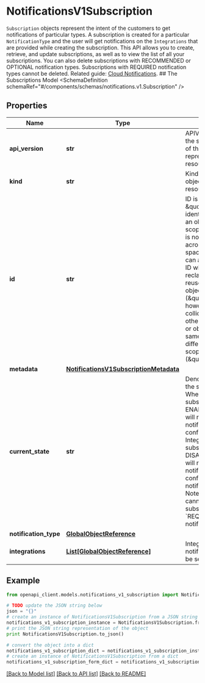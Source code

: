 # NotificationsV1Subscription

`Subscription` objects represent the intent of the customers to get notifications of particular types. A subscription is created for a particular `NotificationType` and the user will get notifications on the `Integrations` that are provided while creating the subscription.  This API allows you to create, retrieve, and update subscriptions, as well as to view the list of all your subscriptions. You can also delete subscriptions with RECOMMENDED or OPTIONAL notification types. Subscriptions with REQUIRED notification types cannot be deleted.   Related guide: [Cloud Notifications](https://docs.confluent.io/cloud/current/monitoring/configure-notifications.html#notifications-for-ccloud).  ## The Subscriptions Model <SchemaDefinition schemaRef=\"#/components/schemas/notifications.v1.Subscription\" />

## Properties
Name | Type | Description | Notes
------------ | ------------- | ------------- | -------------
**api_version** | **str** | APIVersion defines the schema version of this representation of a resource. | [optional] [readonly] 
**kind** | **str** | Kind defines the object this REST resource represents. | [optional] [readonly] 
**id** | **str** | ID is the \&quot;natural identifier\&quot; for an object within its scope/namespace; it is normally unique across time but not space. That is, you can assume that the ID will not be reclaimed and reused after an object is deleted (\&quot;time\&quot;); however, it may collide with IDs for other object &#x60;kinds&#x60; or objects of the same &#x60;kind&#x60; within a different scope/namespace (\&quot;space\&quot;). | [optional] [readonly] 
**metadata** | [**NotificationsV1SubscriptionMetadata**](NotificationsV1SubscriptionMetadata.md) |  | [optional] 
**current_state** | **str** | Denotes the state of the subscription. When the subscription is ENABLED, the user will receive notification on the configured Integrations. If the subscription is DISABLED, the user will not recieve any notification for the configured notification type. Note that, you cannot disable a subscription for &#x60;REQUIRED&#x60; notification type.  | [optional] 
**notification_type** | [**GlobalObjectReference**](GlobalObjectReference.md) |  | [optional] 
**integrations** | [**List[GlobalObjectReference]**](GlobalObjectReference.md) | Integrations to which notifications are to be sent. | [optional] 

## Example

```python
from openapi_client.models.notifications_v1_subscription import NotificationsV1Subscription

# TODO update the JSON string below
json = "{}"
# create an instance of NotificationsV1Subscription from a JSON string
notifications_v1_subscription_instance = NotificationsV1Subscription.from_json(json)
# print the JSON string representation of the object
print NotificationsV1Subscription.to_json()

# convert the object into a dict
notifications_v1_subscription_dict = notifications_v1_subscription_instance.to_dict()
# create an instance of NotificationsV1Subscription from a dict
notifications_v1_subscription_form_dict = notifications_v1_subscription.from_dict(notifications_v1_subscription_dict)
```
[[Back to Model list]](../ccloud/README.md#documentation-for-models) [[Back to API list]](../ccloud/README.md#documentation-for-api-endpoints) [[Back to README]](../ccloud/README.md)



